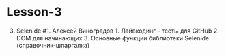 # Lesson-3
3. Selenide #1. Алексей Виноградов 1. Лайвкодинг - тесты для GitHub 2. DOM для начинающих 3. Основные функции библиотеки Selenide (справочник-шпаргалка)

